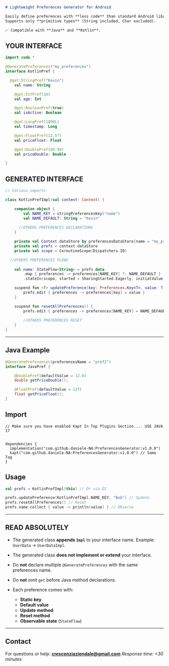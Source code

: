 ````markdown
# Lightweight Preferences Generator for Android

Easily define preferences with **less code** than standard Android libraries.  
Supports only **primitive types** (String included, Char excluded).  

✅ Compatible with **Java** and **Kotlin**.


````

## YOUR INTERFACE

```kotlin
import code.*

@GeneratePreferences("my_preferences")
interface KotlinPref {

  @get:StringPref("Kevin")
    val name: String

    @get:IntPref(18)
    val age: Int

    @get:BooleanPref(true)
    val isActive: Boolean

    @get:LongPref(1000L)
    val timestamp: Long

    @get:FloatPref(12.5f)
    val priceFloat: Float

    @get:DoublePref(99.99)
    val priceDouble: Double

}
```

## GENERATED INTERFACE

```kotlin
// Various imports

class KotlinPrefImpl(val context: Context) {

    companion object {
        val NAME_KEY = stringPreferencesKey("name")
        val NAME_DEFAULT: String = "Kevin"
      
      //OTHERS PREFERENCES DECLARATIONS
    }

    private val Context.dataStore by preferencesDataStore(name = "my_preferences")
    private val prefs = context.dataStore
    private val scope = CoroutineScope(Dispatchers.IO)

  //OTHERS PREFERENCES FLOWS
  
    val name: StateFlow<String> = prefs.data
        .map { preferences -> preferences[NAME_KEY] ?: NAME_DEFAULT }
        .stateIn(scope, started = SharingStarted.Eagerly, initialValue = NAME_DEFAULT)

    suspend fun <T> updatePreference(key: Preferences.Key<T>, value: T) {
        prefs.edit { preferences -> preferences[key] = value }
    }

    suspend fun resetAllPreferences() {
        prefs.edit { preferences -> preferences[NAME_KEY] = NAME_DEFAULT }
      
        //OTHERS PREFERENCES RESET
    }
}
```

---

## Java Example

```java
@GeneratePreferences(preferencesName = "pref2")
interface JavaPref {

    @DoublePref(defaultValue = 12.0)
    double getPriceDouble();

    @FloatPref(defaultValue = 12f)
    float getPriceFloat();
}
```

## Import
```
// Make sure you have enabled Kapt In Top Plugins Section.... USE JAVA 17


dependencies {
  implementation("com.github.daniele-NA:PreferencesGenerator:v1.0.0")
  kapt("com.github.daniele-NA:PreferencesGenerator:v1.0.0") // Same Tag
}
```

## Usage


```kotlin
val prefs = KotlinPrefImpl(this) // Or via DI

prefs.updatePreference(KotlinPrefImpl.NAME_KEY, "Bob") // Update
prefs.resetAllPreferences() // Reset
prefs.name.collect { value -> println(value) } // Observe
```
---

## READ ABSOLUTELY

* The generated class **appends `Impl`** to your interface name.
  Example: `UserData` → `UserDataImpl`.
* The generated class **does not implement or extend** your interface.
* Do **not** declare multiple `@GeneratePreferences` with the same preferences name.
* Do **not** omit `get` before Java method declarations.
* Each preference comes with:

    * **Static key**
    * **Default value**
    * **Update method**
    * **Reset method**
    * **Observable state** (`StateFlow`)

---

## Contact

For questions or help: **[crescenziaziendale@gmail.com](mailto:crescenziaziendale@gmail.com)**
*Response time: <30 minutes*

```